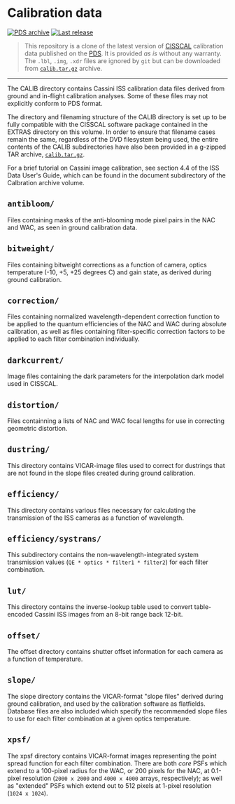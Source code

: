 Calibration data
=================

[![PDS archive](https://img.shields.io/badge/PDS-calib.tar.gz-blue.svg)][calib-archive]
[![Last release](https://img.shields.io/github/release/seignovert/cisscal.svg)][last-release]

[cisscal]: https://pds-imaging.jpl.nasa.gov/data/cassini/cassini_orbiter/coiss_0011_v4.2/extras/cisscal/
[pds]: https://pds-imaging.jpl.nasa.gov/data/cassini/cassini_orbiter/coiss_0011_v4.2/calib/
[last-release]: https://github.com/seignovert/cisscal/releases/latest

> This repository is a clone of the latest version of [CISSCAL][cisscal] calibration data published on the [PDS][pds].
> It is provided _as is_ without any warranty. The `.lbl`, `.img`, `.xdr` files are ignored by `git` but
> can be downloaded from [`calib.tar.gz`][calib-archive] archive.

---

The CALIB directory contains Cassini ISS calibration data files derived from
ground and in-flight calibration analyses. Some of these files may not
explicitly conform to PDS format.

The directory and filenaming structure of the CALIB directory is set up to
be fully compatible with the CISSCAL software package contained in the
EXTRAS directory on this volume. In order to ensure that filename cases
remain the same, regardless of the DVD filesystem being used, the entire
contents of the CALIB subdirectories have also been provided in a g-zipped
TAR archive, [`calib.tar.gz`][calib-archive].

[calib-archive]: https://pds-imaging.jpl.nasa.gov/data/cassini/cassini_orbiter/coiss_0011_v4.2/calib/calib.tar.gz

For a brief tutorial on Cassini image calibration, see section 4.4 of the
ISS Data User's Guide, which can be found in the document subdirectory of the
Calbration archive volume.

`antibloom/`
------------
Files containing masks of the anti-blooming mode pixel pairs
in the NAC and WAC, as seen in ground calibration data.

`bitweight/`
------------
Files containing bitweight corrections as a function of camera,
optics temperature (-10, +5, +25 degrees C) and gain state, as
derived during ground calibration.

`correction/`
-------------
Files containing normalized wavelength-dependent correction
function to be applied to the quantum efficiencies of the NAC
and WAC during absolute calibration, as well as files
containing filter-specific correction factors to be applied to
each filter combination individually.

`darkcurrent/`
--------------
Image files containing the dark parameters for the
interpolation dark model used in CISSCAL.

`distortion/`
-------------
Files containning a lists of NAC and WAC focal lengths for use
in correcting geometric distortion.

`dustring/`
-----------
This directory contains VICAR-image files used to correct for
dustrings that are not found in the slope files created during
ground calibration.

`efficiency/`
-------------
This directory contains various files necessary for calculating
the transmission of the ISS cameras as a function of
wavelength.

`efficiency/systrans/`
---------------------
This subdirectory contains the
non-wavelength-integrated system transmission values
(`QE * optics * filter1 * filter2`) for each filter combination.

`lut/`
-------
This directory contains the inverse-lookup table used to
convert table-encoded Cassini ISS images from an 8-bit range
back 12-bit.

`offset/`
-------
The offset directory contains shutter offset information for
each camera as a function of temperature.

`slope/`
-------
The slope directory contains the VICAR-format "slope files"
derived during ground calibration, and used by the calibration
software as flatfields. Database files are also included which
specify the recommended slope files to use for each filter
combination at a given optics temperature.

`xpsf/`
-------
The xpsf directory contains VICAR-format images representing
the point spread function for each filter combination. There
are both _core_ PSFs which extend to a 100-pixel radius for
the WAC, or 200 pixels for the NAC, at 0.1-pixel resolution
(`2000 x 2000` and `4000 x 4000` arrays, respectively); as well as
"extended" PSFs which extend out to 512 pixels at 1-pixel
resolution (`1024 x 1024`).
